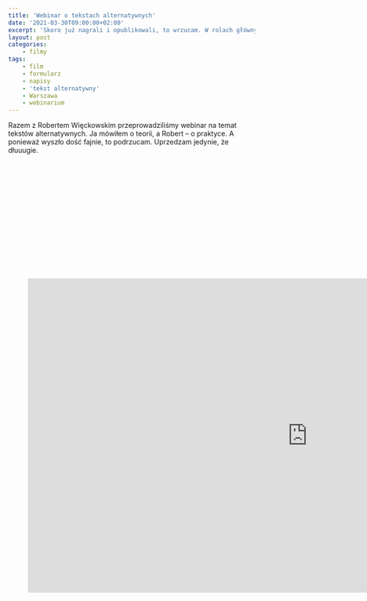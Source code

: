 ```yaml
---
title: 'Webinar o tekstach alternatywnych'
date: '2021-03-30T09:00:00+02:00'
excerpt: 'Skoro już nagrali i opublikowali, to wrzucam. W rolach głównych: Jacek Zadrożny i Robert więckowski.'
layout: post
categories:
    - filmy
tags:
    - film
    - formularz
    - napisy
    - 'tekst alternatywny'
    - Warszawa
    - webinarium
---
```


Razem z Robertem Więckowskim przeprowadziliśmy webinar na temat tekstów alternatywnych. Ja mówiłem o teorii, a Robert – o praktyce. A ponieważ wyszło dość fajnie, to podrzucam. Uprzedzam jedynie, że dłuuugie.

<figure class="wp-block-embed is-type-rich is-provider-youtube wp-block-embed-youtube wp-embed-aspect-16-9 wp-has-aspect-ratio"><div class="wp-block-embed__wrapper"><div class="suki-oembed suki-oembed-video" style="padding-top: 56.228%;"><iframe allow="accelerometer; autoplay; clipboard-write; encrypted-media; gyroscope; picture-in-picture" allowfullscreen="" frameborder="0" height="641" loading="lazy" src="https://www.youtube.com/embed/RK_YEm7yXe8?feature=oembed" title="Tekst alternatywny w teorii i praktyce (23.02.2021)" width="1140"></iframe></div></div></figure>
